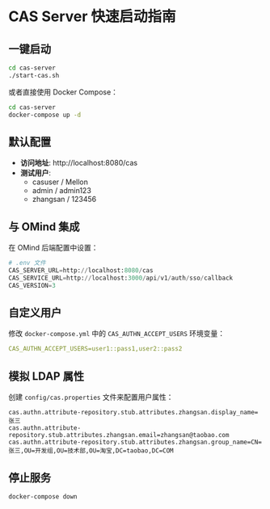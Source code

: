 # CAS Server 快速启动指南

## 一键启动

```bash
cd cas-server
./start-cas.sh
```

或者直接使用 Docker Compose：

```bash
cd cas-server
docker-compose up -d
```

## 默认配置

- **访问地址**: http://localhost:8080/cas
- **测试用户**:
  - casuser / Mellon
  - admin / admin123
  - zhangsan / 123456

## 与 OMind 集成

在 OMind 后端配置中设置：

```python
# .env 文件
CAS_SERVER_URL=http://localhost:8080/cas
CAS_SERVICE_URL=http://localhost:3000/api/v1/auth/sso/callback
CAS_VERSION=3
```

## 自定义用户

修改 `docker-compose.yml` 中的 `CAS_AUTHN_ACCEPT_USERS` 环境变量：

```yaml
CAS_AUTHN_ACCEPT_USERS=user1::pass1,user2::pass2
```

## 模拟 LDAP 属性

创建 `config/cas.properties` 文件来配置用户属性：

```properties
cas.authn.attribute-repository.stub.attributes.zhangsan.display_name=张三
cas.authn.attribute-repository.stub.attributes.zhangsan.email=zhangsan@taobao.com
cas.authn.attribute-repository.stub.attributes.zhangsan.group_name=CN=张三,OU=开发组,OU=技术部,OU=淘宝,DC=taobao,DC=COM
```

## 停止服务

```bash
docker-compose down
```
